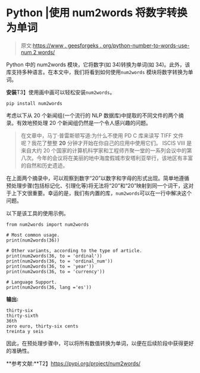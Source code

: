 # Python |使用 num2words 将数字转换为单词

> 原文:[https://www . geesforgeks . org/python-number-to-words-use-num 2 words/](https://www.geeksforgeeks.org/python-number-to-words-using-num2words/)

Python 中的 num2words 模块，它将数字(如 34)转换为单词(如 34)。此外，该库支持多种语言。在本文中，我们将看到如何使用`num2words` 模块将数字转换为单词。

**安装**T3】使用画中画可以轻松安装`num2words`。

```
pip install num2words

```

考虑以下从 20 个新闻组(一个流行的 NLP 数据库)中提取的不同文件的两个摘录。有效地预处理 20 个新闻组仍然是一个令人感兴趣的问题。

> 在文章中，马丁·普雷斯顿写道:为什么不使用 PD C 库来读写 TIFF 文件呢？我花了整整 **20** 分钟才开始在你自己的应用中使用它们。
> ISCIS VIII 是来自大约 20 个国家的计算机科学家和工程师齐聚一堂的一系列会议中的第八次。今年的会议将在美丽的地中海度假城市安塔利亚举行，该地区有丰富的自然和历史遗迹。

在上面两个摘录中，可以观察到数字“20”以数字和字母的形式出现。简单地遵循预处理步骤(包括标记化、引理化等)将无法将“20”和“20”映射到同一个词干，这对于上下文很重要。幸运的是，我们有内置的库，`num2words`可以在一行中解决这个问题。

以下是该工具的使用示例。

```
from num2words import num2words

# Most common usage.
print(num2words(36))

# Other variants, according to the type of article.
print(num2words(36, to = 'ordinal'))
print(num2words(36, to = 'ordinal_num'))
print(num2words(36, to = 'year'))
print(num2words(36, to = 'currency'))

# Language Support.
print(num2words(36, lang ='es'))
```

**输出:**

```
thirty-six
thirty-sixth
36th
zero euro, thirty-six cents
treinta y seis

```

因此，在预处理步骤中，可以将所有数值转换为单词，以便在后续阶段中获得更好的准确性。

**参考文献:**T2】https://pypi.org/project/num2words/